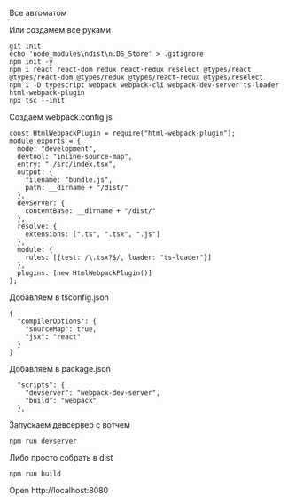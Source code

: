 
Все автоматом


Или создамем все руками
```
git init
echo 'node_modules\ndist\n.DS_Store' > .gitignore
npm init -y
npm i react react-dom redux react-redux reselect @types/react @types/react-dom @types/redux @types/react-redux @types/reselect
npm i -D typescript webpack webpack-cli webpack-dev-server ts-loader html-webpack-plugin
npx tsc --init
```


Создаем webpack.config.js
```
const HtmlWebpackPlugin = require("html-webpack-plugin");
module.exports = {
  mode: "development",
  devtool: "inline-source-map",
  entry: "./src/index.tsx",
  output: {
    filename: "bundle.js",
    path: __dirname + "/dist/"
  },
  devServer: {
    contentBase: __dirname + "/dist/"
  },
  resolve: {
    extensions: [".ts", ".tsx", ".js"]
  },
  module: {
    rules: [{test: /\.tsx?$/, loader: "ts-loader"}]
  },
  plugins: [new HtmlWebpackPlugin()]
};

```

Добавляем в tsconfig.json

```
{
  "compilerOptions": {
    "sourceMap": true,
    "jsx": "react"
  }
}
```

Добавляем в package.json
```
  "scripts": {
    "devserver": "webpack-dev-server",
    "build": "webpack"
  },

```



Запускаем девсервер с вотчем
```
npm run devserver
```

Либо просто собрать в dist
```
npm run build
```

Open http://localhost:8080
